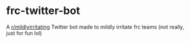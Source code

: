 # frc-twitter-bot
A [r/mildlyirritating](https://www.reddit.com/r/mildlyirritating) Twitter bot made to mildly irritate frc teams (not really, just for fun lol)
